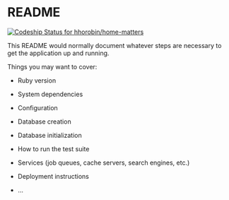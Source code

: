 # README

[![Codeship Status for hhorobin/home-matters](https://app.codeship.com/projects/a1b51010-2e3f-0138-11ca-56b7d5cdb6a3/status?branch=master)](https://app.codeship.com/projects/384803)

This README would normally document whatever steps are necessary to get the
application up and running.

Things you may want to cover:

* Ruby version

* System dependencies

* Configuration

* Database creation

* Database initialization

* How to run the test suite

* Services (job queues, cache servers, search engines, etc.)

* Deployment instructions

* ...
